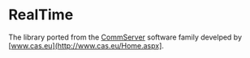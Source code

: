 # RealTime

The library ported from the [CommServer](http://www.commsvr.com/) software family develped by [www.cas.eu](http://www.cas.eu/Home.aspx].
